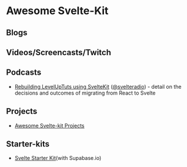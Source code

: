 # Awesome Svelte-Kit

## Blogs


## Videos/Screencasts/Twitch


## Podcasts
- [Rebuilding LevelUpTuts using SvelteKit](https://share.transistor.fm/s/6316622d) ([@svelteradio](https://twitter.com/svelteradio)) - detail on the decisions and outcomes of migrating from React to Svelte

## Projects
- [Awesome Svelte-kit Projects](https://github.com/janosh/awesome-svelte-kit)

## Starter-kits
- [Svelte Starter Kit](https://github.com/one-aalam/svelte-starter-kit/tree/auth-supabase)(with Supabase.io)
